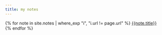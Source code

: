 ```yaml
---
title: my notes
---
```

{% for note in site.notes | where_exp "i", "i.url != page.url" %}
  [{{note.title}}]({{note.url}})
{% endfor %}